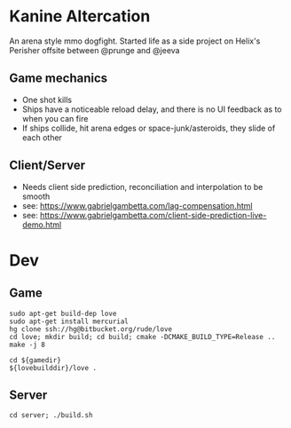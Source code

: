 # Kanine Altercation

An arena style mmo dogfight. Started life as a side project on Helix's Perisher offsite between @prunge and @jeeva

## Game mechanics

 - One shot kills
 - Ships have a noticeable reload delay, and there is no UI feedback as to when you can fire
 - If ships collide, hit arena edges or space-junk/asteroids, they slide of each other

## Client/Server
 - Needs client side prediction, reconciliation and interpolation to be smooth
 - see: https://www.gabrielgambetta.com/lag-compensation.html
 - see: https://www.gabrielgambetta.com/client-side-prediction-live-demo.html

# Dev

## Game
    sudo apt-get build-dep love
    sudo apt-get install mercurial
    hg clone ssh://hg@bitbucket.org/rude/love
    cd love; mkdir build; cd build; cmake -DCMAKE_BUILD_TYPE=Release ..
    make -j 8

    cd ${gamedir}
    ${lovebuilddir}/love .

## Server

    cd server; ./build.sh
